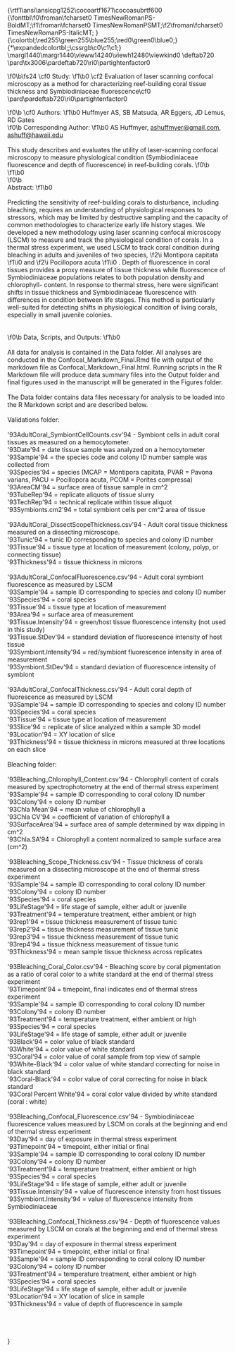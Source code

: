 {\rtf1\ansi\ansicpg1252\cocoartf1671\cocoasubrtf600
{\fonttbl\f0\froman\fcharset0
TimesNewRomanPS-BoldMT;\f1\froman\fcharset0
TimesNewRomanPSMT;\f2\froman\fcharset0 TimesNewRomanPS-ItalicMT; }
{\colortbl;\red255\green255\blue255;\red0\green0\blue0;}
{\*\expandedcolortbl;;\cssrgb\c0\c1\c1;}
\margl1440\margr1440\vieww14240\viewh12480\viewkind0 \deftab720
\pard\tx3006\pardeftab720\ri0\partightenfactor0

\f0\b\fs24 \cf0 Study: \f1\b0 \cf2 Evaluation of laser scanning confocal
microscopy as a method for characterizing reef-building coral tissue
thickness and Symbiodiniaceae fluorescence\cf0\
\pard\pardeftab720\ri0\partightenfactor0

\f0\b \cf0 Authors: \f1\b0 Huffmyer AS, SB Matsuda, AR Eggers, JD Lemus,
RD Gates\
 \f0\b Corresponding Author: \f1\b0 AS Huffmyer, ashuffmyer@gmail.com,
ashuff@hawaii.edu\
\
This study describes and evaluates the utility of laser-scanning
confocal microscopy to measure physiological condition (Symbiodiniaceae
fluorescence and depth of fluorescence) in reef-building corals. \f0\b  
\f1\b0\
 \f0\b \
Abstract: \f1\b0\
\
Predicting the sensitivity of reef-building corals to disturbance,
including bleaching, requires an understanding of physiological
responses to stressors, which may be limited by destructive sampling and
the capacity of common methodologies to characterize early life history
stages. We developed a new methodology using laser scanning confocal
microscopy (LSCM) to measure and track the physiological condition of
corals. In a thermal stress experiment, we used LSCM to track coral
condition during bleaching in adults and juveniles of two species,
\f2\i Montipora capitata \f1\i0 and \f2\i Pocillopora acuta \f1\i0 .
Depth of fluorescence in coral tissues provides a proxy measure of
tissue thickness while fluorescence of Symbiodiniaceae populations
relates to both population density and chlorophyll- content. In response
to thermal stress, here were significant shifts in tissue thickness and
Symbiodiniaceae fluorescence with differences in condition between life
stages. This method is particularly well-suited for detecting shifts in
physiological condition of living corals, especially in small juvenile
colonies.\
\
\
 \f0\b Data, Scripts, and Outputs: \f1\b0\
\
All data for analysis is contained in the Data folder. All analyses are
conducted in the Confocal\_Markdown\_Final.Rmd file with output of the
markdown file as Confocal\_Markdown\_Final.html. Running scripts in the
R Markdown file will produce data summary files into the Output folder
and final figures used in the manuscript will be generated in the
Figures folder.\
\
The Data folder contains data files necessary for analysis to be loaded
into the R Markdown script and are described below.\
\
Validations folder:\
\
'93AdultCoral\_SymbiontCellCounts.csv'94 - Symbiont cells in adult coral
tissues as measured on a hemocytometer.\
 '93Date'94 = date tissue sample was analyzed on a hemocytometer\
 '93Sample'94 = the species code and colony ID number sample was
collected from\
 '93Species'94 = species (MCAP = Montipora capitata, PVAR = Pavona
varians, PACU = Pocillopora acuta, PCOM = Porites compressa)\
 '93AreaCM'94 = surface area of tissue sample in cm\^2\
 '93TubeRep'94 = replicate aliquots of tissue slurry\
 '93TechRep'94 = technical replicate within tissue aliquot\
 '93Symbionts.cm2'94 = total symbiont cells per cm\^2 area of tissue\
\
'93AdultCoral\_DissectScopeThickness.csv'94 - Adult coral tissue
thickness measured on a dissecting microscope.\
 '93Tunic'94 = tunic ID corresponding to species and colony ID number\
 '93Tissue'94 = tissue type at location of measurement (colony, polyp,
or connecting tissue)\
 '93Thickness'94 = tissue thickness in microns\
\
'93AdultCoral\_ConfocalFluorescence.csv'94 - Adult coral symbiont
fluorescence as measured by LSCM\
 '93Sample'94 = sample ID corresponding to species and colony ID number\
 '93Species'94 = coral species\
 '93Tissue'94 = tissue type at location of measurement\
 '93Area'94 = surface area of measurement\
 '93Tissue.Intensity'94 = green/host tissue fluorescence intensity (not
used in this study)\
 '93Tissue.StDev'94 = standard deviation of fluorescence intensity of
host tissue\
 '93Symbiont.Intensity'94 = red/symbiont fluorescence intensity in area
of measurement\
 '93Symbiont.StDev'94 = standard deviation of fluorescence intensity of
symbiont\
\
'93AdultCoral\_ConfocalThickness.csv'94 - Adult coral depth of
fluorescence as measured by LSCM\
 '93Sample'94 = sample ID corresponding to species and colony ID number\
 '93Species'94 = coral species\
 '93Tissue'94 = tissue type at location of measurement\
 '93Slice'94 = replicate of slice analyzed within a sample 3D model\
 '93Location'94 = XY location of slice\
 '93Thickness'94 = tissue thickness in microns measured at three
locations on each slice\
\
Bleaching folder:\
\
'93Bleaching\_Chlorophyll\_Content.csv'94 - Chlorophyll content of
corals measured by spectrophotometry at the end of thermal stress
experiment\
 '93Sample'94 = sample ID corresponding to coral colony ID number\
 '93Colony'94 = colony ID number\
 '93Chla Mean'94 = mean value of chlorophyll a\
 '93Chla CV'94 = coefficient of variation of chlorophyll a\
 '93SurfaceArea'94 = surface area of sample determined by wax dipping in
cm\^2\
 '93Chla.SA'94 = Chlorophyll a content normalized to sample surface area
(cm\^2)\
\
'93Bleaching\_Scope\_Thickness.csv'94 - Tissue thickness of corals
measured on a dissecting microscope at the end of thermal stress
experiment\
 '93Sample'94 = sample ID corresponding to coral colony ID number\
 '93Colony'94 = colony ID number\
 '93Species'94 = coral species\
 '93LifeStage'94 = life stage of sample, either adult or juvenile\
 '93Treatment'94 = temperature treatment, either ambient or high\
 '93rep1'94 = tissue thickness measurement of tissue tunic\
 '93rep2'94 = tissue thickness measurement of tissue tunic\
 '93rep3'94 = tissue thickness measurement of tissue tunic\
 '93rep4'94 = tissue thickness measurement of tissue tunic\
 '93Thickness'94 = mean sample tissue thickness across replicates\
\
'93Bleaching\_Coral\_Color.csv'94 - Bleaching score by coral
pigmentation as a ratio of coral color to a white standard at the end of
thermal stress experiment\
 '93Timepoint'94 = timepoint, final indicates end of thermal stress
experiment\
 '93Sample'94 = sample ID corresponding to coral colony ID number\
 '93Colony'94 = colony ID number\
 '93Treatment'94 = temperature treatment, either ambient or high\
 '93Species'94 = coral species\
 '93LifeStage'94 = life stage of sample, either adult or juvenile\
 '93Black'94 = color value of black standard\
 '93White'94 = color value of white standard\
 '93Coral'94 = color value of coral sample from top view of sample\
 '93White-Black'94 = color value of white standard correcting for noise
in black standard\
 '93Coral-Black'94 = color value of coral correcting for noise in black
standard\
 '93Coral Percent White'94 = coral color value divided by white standard
(coral : white)\
\
'93Bleaching\_Confocal\_Fluorescence.csv'94 - Symbiodiniaceae
fluorescence values measured by LSCM on corals at the beginning and end
of thermal stress experiment\
 '93Day'94 = day of exposure in thermal stress experiment\
 '93Timepoint'94 = timepoint, either initial or final\
 '93Sample'94 = sample ID corresponding to coral colony ID number\
 '93Colony'94 = colony ID number\
 '93Treatment'94 = temperature treatment, either ambient or high\
 '93Species'94 = coral species\
 '93LifeStage'94 = life stage of sample, either adult or juvenile\
 '93Tissue.Intensity'94 = value of fluorescence intensity from host
tissues\
 '93Symbiont.Intensity'94 = value of fluorescence intensity from
Symbiodiniaceae\
\
'93Bleaching\_Confocal\_Thickness.csv'94 - Depth of fluorescence values
measured by LSCM on corals at the beginning and end of thermal stress
experiment\
 '93Day'94 = day of exposure in thermal stress experiment\
 '93Timepoint'94 = timepoint, either initial or final\
 '93Sample'94 = sample ID corresponding to coral colony ID number\
 '93Colony'94 = colony ID number\
 '93Treatment'94 = temperature treatment, either ambient or high\
 '93Species'94 = coral species\
 '93LifeStage'94 = life stage of sample, either adult or juvenile\
 '93Location'94 = XY location of slice in sample\
 '93Thickness'94 = value of depth of fluorescence in sample\
\
\
\
\
}

